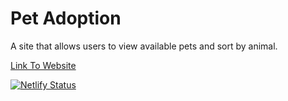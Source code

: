 # Pet Adoption
A site that allows users to view available pets and sort by animal. 

<a href="https://pet-adoption-project.netlify.app" target="_blank">Link To Website</a>

[![Netlify Status](https://api.netlify.com/api/v1/badges/fc9c8eb3-4579-48f5-8d76-8803ddb254dc/deploy-status)](https://app.netlify.com/sites/pet-adoption-project/deploys)
